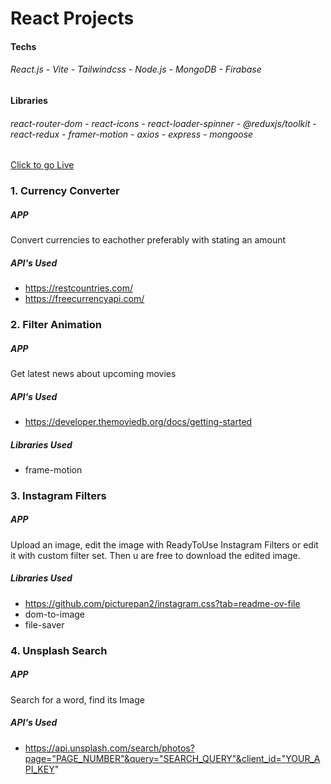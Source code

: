 # React Projects

#### Techs

###### React.js - Vite - Tailwindcss - Node.js - MongoDB - Firabase

#### Libraries

###### react-router-dom - react-icons - react-loader-spinner - @reduxjs/toolkit - react-redux - framer-motion - axios - express - mongoose

[Click to go Live](https://nurio34.github.io/react_projects/)

### 1. Currency Converter

##### APP

Convert currencies to eachother preferably with stating an amount

##### API's Used

-   https://restcountries.com/
-   https://freecurrencyapi.com/

### 2. Filter Animation

##### APP

Get latest news about upcoming movies

##### API's Used

-   https://developer.themoviedb.org/docs/getting-started

##### Libraries Used

-   frame-motion

### 3. Instagram Filters

##### APP

Upload an image, edit the image with ReadyToUse Instagram Filters or edit it with custom filter set. Then u are free to download the edited image.

##### Libraries Used

-   https://github.com/picturepan2/instagram.css?tab=readme-ov-file
-   dom-to-image
-   file-saver

### 4. Unsplash Search

##### APP

Search for a word, find its Image

##### API's Used

-   https://api.unsplash.com/search/photos?page="PAGE_NUMBER"&query="SEARCH_QUERY"&client_id="YOUR_API_KEY"
